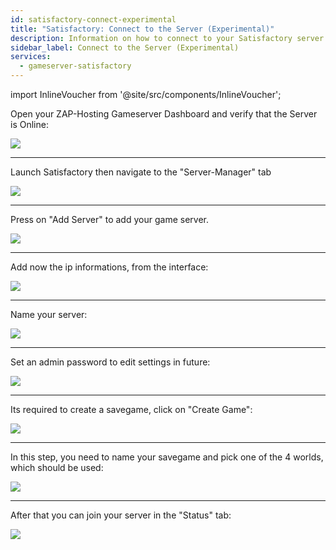 ```yaml
---
id: satisfactory-connect-experimental
title: "Satisfactory: Connect to the Server (Experimental)"
description: Information on how to connect to your Satisfactory server from ZAP-Hosting - ZAP-Hosting.com documentation
sidebar_label: Connect to the Server (Experimental)
services:
  - gameserver-satisfactory
---
```


import InlineVoucher from '@site/src/components/InlineVoucher';

<InlineVoucher />

Open your ZAP-Hosting Gameserver Dashboard and verify that the Server is Online:

![](https://screensaver01.zap-hosting.com/index.php/s/yLLz4ZKMiwd4iXg/preview)

***

Launch Satisfactory then navigate to the "Server-Manager" tab

![](https://screensaver01.zap-hosting.com/index.php/s/9DPkZDBtznm8ES8/preview)

***

Press on "Add Server" to add your game server.

![](https://screensaver01.zap-hosting.com/index.php/s/BDerKFJBsYtQszs/preview)

***

Add now the ip informations, from the interface:

![](https://screensaver01.zap-hosting.com/index.php/s/abmtPRWggY8HHre/preview)

***

Name your server:

![](https://screensaver01.zap-hosting.com/index.php/s/H24oEeeK2jsaHqw/preview)

***

Set an admin password to edit settings in future:

![](https://screensaver01.zap-hosting.com/index.php/s/mK2JQBMmPHiP8Bq/preview)

***

Its required to create a savegame, click on "Create Game":

![](https://screensaver01.zap-hosting.com/index.php/s/LXCDZj5pQLEfZZM/preview)

***

In this step, you need to name your savegame and pick one of the 4 worlds, which should be used:

![](https://screensaver01.zap-hosting.com/index.php/s/t9tHbePJBmxNp3k/preview)

***

After that you can join your server in the "Status" tab:

![](https://screensaver01.zap-hosting.com/index.php/s/PDF4ED5FkwCXK6d/preview)
